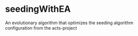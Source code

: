 # seedingWithEA
An evolutionary algorithm that optimizes the seeding algorithm configuration from the acts-project
